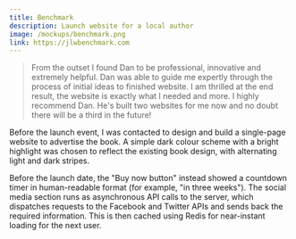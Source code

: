 ```yaml
---
title: Benchmark
description: Launch website for a local author
image: /mockups/benchmark.png
link: https://jlwbenchmark.com
---
```


> From the outset I found Dan to be professional, innovative and extremely helpful. Dan was able to guide me expertly through the process of initial ideas to finished website. I am thrilled at the end result, the website is exactly what I needed and more. I highly recommend Dan. He's built two websites for me now and no doubt there will be a third in the future!

Before the launch event, I was contacted to design and build a single-page website to advertise the book. A simple dark colour scheme with a bright highlight was chosen to reflect the existing book design, with alternating light and dark stripes.

Before the launch date, the "Buy now button" instead showed a countdown timer in human-readable format (for example, "in three weeks"). The social media section runs as asynchronous API calls to the server, which dispatches requests to the Facebook and Twitter APIs and sends back the required information. This is then cached using Redis for near-instant loading for the next user.
